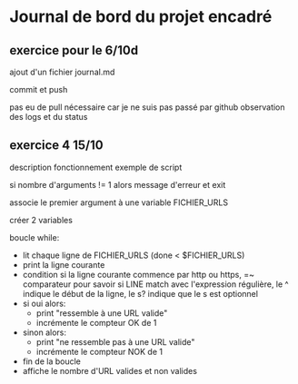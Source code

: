 # Journal de bord du projet encadré

## exercice pour le 6/10d

ajout d'un fichier journal.md

commit et push

pas eu de pull nécessaire car je ne suis pas passé par github 
observation des logs et du status

## exercice 4 15/10
description fonctionnement exemple de script

si nombre d'arguments != 1 alors message d'erreur et exit 

associe le premier argument à une variable FICHIER_URLS

créer 2 variables 

boucle while: 
- lit chaque ligne de FICHIER_URLS (done < $FICHIER_URLS)
- print la ligne courante
- condition si la ligne courante commence par http ou https, =~ comparateur pour savoir si LINE match avec l'expression régulière, le ^ indique le début de la ligne, le s? indique que le s est optionnel
- si oui alors:
    - print "ressemble à une URL valide"
    - incrémente le compteur OK de 1
- sinon alors:
    - print "ne ressemble pas à une URL valide"
    - incrémente le compteur NOK de 1
- fin de la boucle
- affiche le nombre d'URL valides et non valides